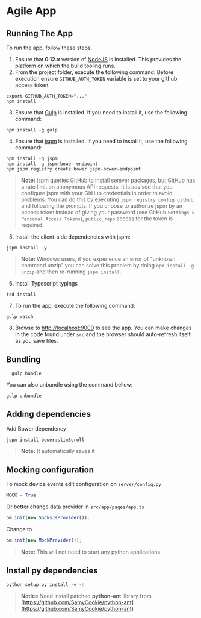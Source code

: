 # Agile App

## Running The App

To run the app, follow these steps.

1. Ensure that **0.12.x** version of [NodeJS](http://nodejs.org/) is installed. This provides the platform on which the build tooling runs.
2. From the project folder, execute the following command:
    Before execution ensure `GITHUB_AUTH_TOKEN` variable is set to your github access token.

  ```shell
  export GITHUB_AUTH_TOKEN="..."
  npm install
  ```
3. Ensure that [Gulp](http://gulpjs.com/) is installed. If you need to install it, use the following command:

  ```shell
  npm install -g gulp
  ```
4. Ensure that [jspm](http://jspm.io/) is installed. If you need to install it, use the following command:

  ```shell
  npm install -g jspm
  npm install -g jspm-bower-endpoint
  npm jspm registry create bower jspm-bower-endpoint
  ```
  > **Note:** jspm queries GitHub to install semver packages, but GitHub has a rate limit on anonymous API requests. It is advised that you configure jspm with your GitHub credentials in order to avoid problems. You can do this by executing `jspm registry config github` and following the prompts. If you choose to authorize jspm by an access token instead of giving your password (see GitHub `Settings > Personal Access Tokens`), `public_repo` access for the token is required.
5. Install the client-side dependencies with jspm:

  ```shell
  jspm install -y
  ```
  >**Note:** Windows users, if you experience an error of "unknown command unzip" you can solve this problem by doing `npm install -g unzip` and then re-running `jspm install`.
6. Install Typescript typings

  ```shell
  tsd install
  ```
7. To run the app, execute the following command:

  ```shell
  gulp watch
  ```

8. Browse to [http://localhost:9000](http://localhost:9000) to see the app. You can make changes in the code found under `src` and the browser should auto-refresh itself as you save files.


## Bundling

  ```shell
    gulp bundle
  ```

You can also unbundle using the command bellow:

  ```shell
  gulp unbundle
  ```

## Adding dependencies

Add Bower dependency

 ```shell
 jspm install bower:slimScroll
 ```
 >**Note:** It automatically saves it

## Mocking configuration

  To mock device events edit configuration on ```server/config.py``` 

 ```python
 MOCK = True
 ```
 
 Or better change data provider in ```src/app/pages/app.ts```
 
 ```js
 bm.init(new SocksJsProvider());
 ```
 Change to
 ```js
 bm.init(new MockProvider());
 ```
 >**Note:** This will not need to start any python applications

## Install py dependencies

 ```shell
 python setup.py install -v -n
 ```
 >**Notice** Need install patched **python-ant** library from [https://github.com/SamyCookie/python-ant](https://github.com/SamyCookie/python-ant)
